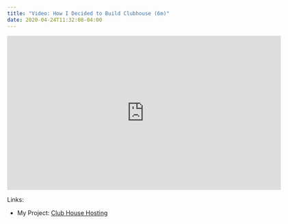 ```yaml
---
title: "Video: How I Decided to Build Clubhouse (6m)"
date: 2020-04-24T11:32:08-04:00
---
```


<iframe src="https://player.vimeo.com/video/411452096" width="640" height="360" frameborder="0" allow="autoplay; fullscreen" allowfullscreen></iframe>

Links:

* My Project: [Club House Hosting](https://clubhouse.host/)
